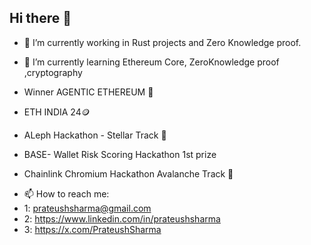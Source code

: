 ## Hi there 👋
- 🔭 I’m currently working in Rust projects and Zero Knowledge proof.

- 🌱 I’m currently learning Ethereum Core, ZeroKnowledge proof ,cryptography

- Winner AGENTIC ETHEREUM 🤖
- ETH INDIA 24🪙
- ALeph Hackathon - Stellar Track 🍾
- BASE- Wallet Risk Scoring Hackathon 1st prize
- Chainlink Chromium Hackathon Avalanche Track 💞
<!-- - 👯 I’m looking to collaborate on ...
- 🤔 I’m looking for help with ...
- 💬 Ask me about ...
-->
- 📫 How to reach me:
- 1: prateushsharma@gmail.com
- 2: https://www.linkedin.com/in/prateushsharma
- 3: https://x.com/PrateushSharma
<!--- 😄 Pronouns: ...
- ⚡ Fun fact: ... -->

